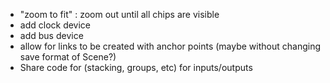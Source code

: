 
 - "zoom to fit" : zoom out until all chips are visible
 - add clock device
 - add bus device
 - allow for links to be created with anchor points (maybe without changing save format of Scene?)
 - Share code for (stacking, groups, etc) for inputs/outputs


